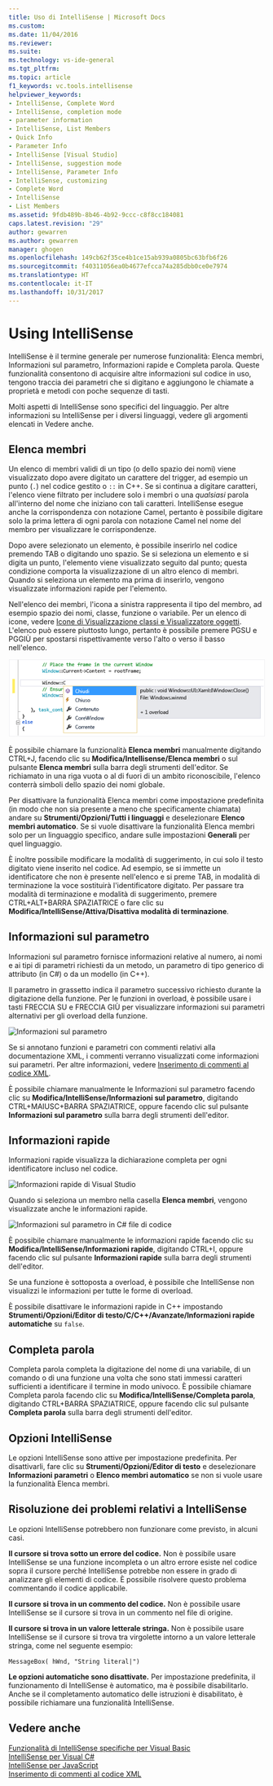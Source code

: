 ```yaml
---
title: Uso di IntelliSense | Microsoft Docs
ms.custom: 
ms.date: 11/04/2016
ms.reviewer: 
ms.suite: 
ms.technology: vs-ide-general
ms.tgt_pltfrm: 
ms.topic: article
f1_keywords: vc.tools.intellisense
helpviewer_keywords:
- IntelliSense, Complete Word
- IntelliSense, completion mode
- parameter information
- IntelliSense, List Members
- Quick Info
- Parameter Info
- IntelliSense [Visual Studio]
- IntelliSense, suggestion mode
- IntelliSense, Parameter Info
- IntelliSense, customizing
- Complete Word
- IntelliSense
- List Members
ms.assetid: 9fdb489b-8b46-4b92-9ccc-c8f8cc184081
caps.latest.revision: "29"
author: gewarren
ms.author: gewarren
manager: ghogen
ms.openlocfilehash: 149cb62f35ce4b1ce15ab939a0805bc63bfb6f26
ms.sourcegitcommit: f40311056ea0b4677efcca74a285dbb0ce0e7974
ms.translationtype: HT
ms.contentlocale: it-IT
ms.lasthandoff: 10/31/2017
---
```

# <a name="using-intellisense"></a>Using IntelliSense
IntelliSense è il termine generale per numerose funzionalità: Elenca membri, Informazioni sul parametro, Informazioni rapide e Completa parola. Queste funzionalità consentono di acquisire altre informazioni sul codice in uso, tengono traccia dei parametri che si digitano e aggiungono le chiamate a proprietà e metodi con poche sequenze di tasti.  
  
 Molti aspetti di IntelliSense sono specifici del linguaggio. Per altre informazioni su IntelliSense per i diversi linguaggi, vedere gli argomenti elencati in Vedere anche.  
  
## <a name="list-members"></a>Elenca membri  
 Un elenco di membri validi di un tipo (o dello spazio dei nomi) viene visualizzato dopo avere digitato un carattere del trigger, ad esempio un punto (`.`) nel codice gestito o `::` in C++. Se si continua a digitare caratteri, l'elenco viene filtrato per includere solo i membri o una *qualsiasi* parola all'interno del nome che iniziano con tali caratteri. IntelliSense esegue anche la corrispondenza con notazione Camel, pertanto è possibile digitare solo la prima lettera di ogni parola con notazione Camel nel nome del membro per visualizzare le corrispondenze.   
  
 Dopo avere selezionato un elemento, è possibile inserirlo nel codice premendo TAB o digitando uno spazio. Se si seleziona un elemento e si digita un punto, l'elemento viene visualizzato seguito dal punto; questa condizione comporta la visualizzazione di un altro elenco di membri. Quando si seleziona un elemento ma prima di inserirlo, vengono visualizzate informazioni rapide per l'elemento.  
  
 Nell'elenco dei membri, l'icona a sinistra rappresenta il tipo del membro, ad esempio spazio dei nomi, classe, funzione o variabile. Per un elenco di icone, vedere [Icone di Visualizzazione classi e Visualizzatore oggetti](../ide/class-view-and-object-browser-icons.md). L'elenco può essere piuttosto lungo, pertanto è possibile premere PGSU e PGGIÙ per spostarsi rispettivamente verso l'alto o verso il basso nell'elenco.  
  
 ![Elenco dei membri di Visual Studio](../ide/media/vs2015_intellisense.png "vs2015_Intellisense")  
  
 È possibile chiamare la funzionalità **Elenca membri** manualmente digitando CTRL+J, facendo clic su **Modifica/Intellisense/Elenca membri** o sul pulsante **Elenca membri** sulla barra degli strumenti dell'editor. Se richiamato in una riga vuota o al di fuori di un ambito riconoscibile, l'elenco conterrà simboli dello spazio dei nomi globale.  
  
 Per disattivare la funzionalità Elenca membri come impostazione predefinita (in modo che non sia presente a meno che specificamente chiamata) andare su **Strumenti/Opzioni/Tutti i linguaggi** e deselezionare **Elenco membri automatico**. Se si vuole disattivare la funzionalità Elenca membri solo per un linguaggio specifico, andare sulle impostazioni **Generali** per quel linguaggio.  
  
 È inoltre possibile modificare la modalità di suggerimento, in cui solo il testo digitato viene inserito nel codice. Ad esempio, se si immette un identificatore che non è presente nell'elenco e si preme TAB, in modalità di terminazione la voce sostituirà l'identificatore digitato. Per passare tra modalità di terminazione e modalità di suggerimento, premere CTRL+ALT+BARRA SPAZIATRICE o fare clic su **Modifica/IntelliSense/Attiva/Disattiva modalità di terminazione**.  
  
## <a name="parameter-info"></a>Informazioni sul parametro  
 Informazioni sul parametro fornisce informazioni relative al numero, ai nomi e ai tipi di parametri richiesti da un metodo, un parametro di tipo generico di attributo (in C#) o da un modello (in C++).  
  
 Il parametro in grassetto indica il parametro successivo richiesto durante la digitazione della funzione. Per le funzioni in overload, è possibile usare i tasti FRECCIA SU e FRECCIA GIÙ per visualizzare informazioni sui parametri alternativi per gli overload della funzione.  
  
 ![Informazioni sul parametro](../ide/media/vs2015_param_info.png "VS2015_param_Info")  
  
 Se si annotano funzioni e parametri con commenti relativi alla documentazione XML, i commenti verranno visualizzati come informazioni sui parametri. Per altre informazioni, vedere [Inserimento di commenti al codice XML](../ide/supplying-xml-code-comments.md).  
  
 È possibile chiamare manualmente le Informazioni sul parametro facendo clic su **Modifica/IntelliSense/Informazioni sul parametro**, digitando CTRL+MAIUSC+BARRA SPAZIATRICE, oppure facendo clic sul pulsante **Informazioni sul parametro** sulla barra degli strumenti dell'editor.  
  
## <a name="quick-info"></a>Informazioni rapide  
 Informazioni rapide visualizza la dichiarazione completa per ogni identificatore incluso nel codice.  
  
 ![Informazioni rapide di Visual Studio](../ide/media/vs2015_quick_info.png "VS2015_Quick_info")  
  
 Quando si seleziona un membro nella casella **Elenca membri**, vengono visualizzate anche le informazioni rapide.  
  
 ![Informazioni sul parametro in C&#35; file di codice](../ide/media/vs2015_paraminfo.png "VS2015_ParamInfo")  
  
 È possibile chiamare manualmente le informazioni rapide facendo clic su **Modifica/IntelliSense/Informazioni rapide**, digitando CTRL+I, oppure facendo clic sul pulsante **Informazioni rapide** sulla barra degli strumenti dell'editor.  
  
 Se una funzione è sottoposta a overload, è possibile che IntelliSense non visualizzi le informazioni per tutte le forme di overload.  
  
 È possibile disattivare le informazioni rapide in C++ impostando **Strumenti/Opzioni/Editor di testo/C/C++/Avanzate/Informazioni rapide automatiche** su `false`.  
  
## <a name="complete-word"></a>Completa parola  
 Completa parola completa la digitazione del nome di una variabile, di un comando o di una funzione una volta che sono stati immessi caratteri sufficienti a identificare il termine in modo univoco. È possibile chiamare Completa parola facendo clic su **Modifica/IntelliSense/Completa parola**, digitando CTRL+BARRA SPAZIATRICE, oppure facendo clic sul pulsante **Completa parola** sulla barra degli strumenti dell'editor.  
  
## <a name="intellisense-options"></a>Opzioni IntelliSense  
 Le opzioni IntelliSense sono attive per impostazione predefinita. Per disattivarli, fare clic su **Strumenti/Opzioni/Editor di testo** e deselezionare **Informazioni parametri** o **Elenco membri automatico** se non si vuole usare la funzionalità Elenca membri.  
  
## <a name="troubleshooting-intellisense"></a>Risoluzione dei problemi relativi a IntelliSense  
 Le opzioni IntelliSense potrebbero non funzionare come previsto, in alcuni casi.  
  
 **Il cursore si trova sotto un errore del codice.** Non è possibile usare IntelliSense se una funzione incompleta o un altro errore esiste nel codice sopra il cursore perché IntelliSense potrebbe non essere in grado di analizzare gli elementi di codice. È possibile risolvere questo problema commentando il codice applicabile.  
  
 **Il cursore si trova in un commento del codice.** Non è possibile usare IntelliSense se il cursore si trova in un commento nel file di origine.  
  
 **Il cursore si trova in un valore letterale stringa.** Non è possibile usare IntelliSense se il cursore si trova tra virgolette intorno a un valore letterale stringa, come nel seguente esempio:  
  
```  
MessageBox( hWnd, "String literal|")
```  
  
 **Le opzioni automatiche sono disattivate.** Per impostazione predefinita, il funzionamento di IntelliSense è automatico, ma è possibile disabilitarlo. Anche se il completamento automatico delle istruzioni è disabilitato, è possibile richiamare una funzionalità IntelliSense.  
  
## <a name="see-also"></a>Vedere anche  
 [Funzionalità di IntelliSense specifiche per Visual Basic](../ide/visual-basic-specific-intellisense.md)   
 [IntelliSense per Visual C#](../ide/visual-csharp-intellisense.md)   
 [IntelliSense per JavaScript](../ide/javascript-intellisense.md)   
 [Inserimento di commenti al codice XML](../ide/supplying-xml-code-comments.md)
